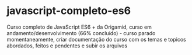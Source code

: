 # javascript-completo-es6
Curso completo de JavaScript ES6 + da Origamid, curso em andamento/desenvolvimento (66% concluído) - curso parado momentaneamente, criar documentação do curso com os temas e topicos abordados, feitos e pendentes e subir os arquivos
